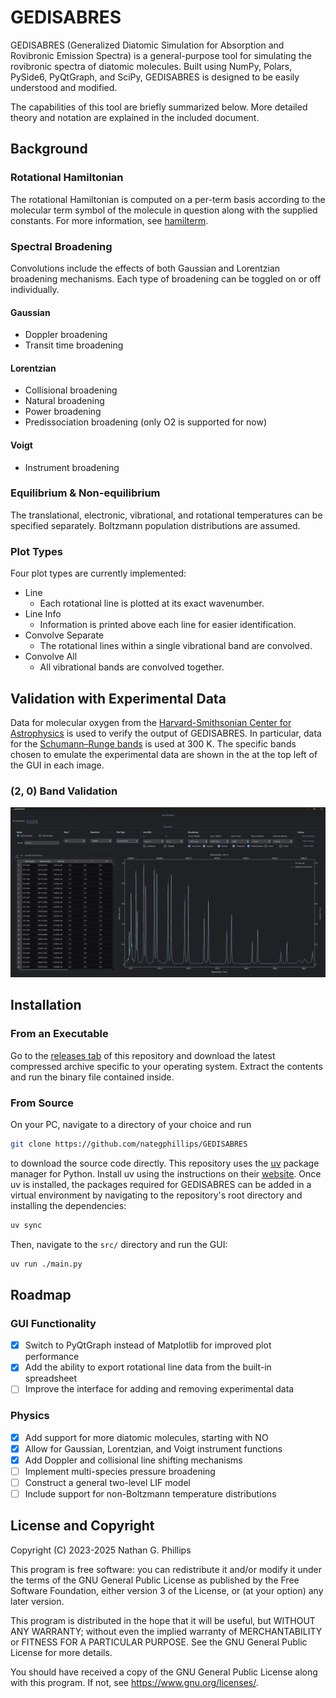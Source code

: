 # GEDISABRES 

GEDISABRES (Generalized Diatomic Simulation for Absorption and Rovibronic Emission Spectra) is a general-purpose tool for simulating the rovibronic spectra of diatomic molecules. Built using NumPy, Polars, PySide6, PyQtGraph, and SciPy, GEDISABRES is designed to be easily understood and modified.

The capabilities of this tool are briefly summarized below. More detailed theory and notation are explained in the included document.

## Background

### Rotational Hamiltonian

The rotational Hamiltonian is computed on a per-term basis according to the molecular term symbol of the molecule in question along with the supplied constants. For more information, see [hamilterm](https://github.com/nategphillips/hamilterm).

### Spectral Broadening

Convolutions include the effects of both Gaussian and Lorentzian broadening mechanisms. Each type of broadening can be toggled on or off individually.

#### Gaussian

- Doppler broadening
- Transit time broadening

#### Lorentzian

- Collisional broadening
- Natural broadening
- Power broadening
- Predissociation broadening (only O2 is supported for now)

#### Voigt

- Instrument broadening

### Equilibrium & Non-equilibrium

The translational, electronic, vibrational, and rotational temperatures can be specified separately. Boltzmann population distributions are assumed.

### Plot Types

Four plot types are currently implemented:

- Line
  - Each rotational line is plotted at its exact wavenumber.
- Line Info
  - Information is printed above each line for easier identification.
- Convolve Separate
  - The rotational lines within a single vibrational band are convolved.
- Convolve All
  - All vibrational bands are convolved together.

## Validation with Experimental Data

Data for molecular oxygen from the [Harvard-Smithsonian Center for Astrophysics](https://www.cfa.harvard.edu/) is used to verify the output of GEDISABRES. In particular, data for the [Schumann–Runge bands](https://lweb.cfa.harvard.edu/amp/ampdata/o2pub92/S-R.html) is used at 300 K. The specific bands chosen to emulate the experimental data are shown in the at the top left of the GUI in each image.

### (2, 0) Band Validation

![(2, 0) Band Validation](img/example_20.webp)

## Installation

### From an Executable

Go to the [releases tab](https://github.com/nategphillips/GEDISABRES/releases) of this repository and download the latest compressed archive specific to your operating system. Extract the contents and run the binary file contained inside.

### From Source

On your PC, navigate to a directory of your choice and run

```bash
git clone https://github.com/nategphillips/GEDISABRES
```

to download the source code directly. This repository uses the [uv](https://github.com/astral-sh/uv) package manager for Python. Install uv using the instructions on their [website](https://docs.astral.sh/uv/). Once uv is installed, the packages required for GEDISABRES can be added in a virtual environment by navigating to the repository's root directory and installing the dependencies:

```bash
uv sync
```

Then, navigate to the `src/` directory and run the GUI:

```bash
uv run ./main.py
```

## Roadmap

### GUI Functionality

- [x] Switch to PyQtGraph instead of Matplotlib for improved plot performance
- [x] Add the ability to export rotational line data from the built-in spreadsheet
- [ ] Improve the interface for adding and removing experimental data

### Physics

- [x] Add support for more diatomic molecules, starting with $\text{NO}$
- [x] Allow for Gaussian, Lorentzian, and Voigt instrument functions
- [x] Add Doppler and collisional line shifting mechanisms
- [ ] Implement multi-species pressure broadening
- [ ] Construct a general two-level LIF model
- [ ] Include support for non-Boltzmann temperature distributions

## License and Copyright

Copyright (C) 2023-2025 Nathan G. Phillips

This program is free software: you can redistribute it and/or modify
it under the terms of the GNU General Public License as published by
the Free Software Foundation, either version 3 of the License, or
(at your option) any later version.

This program is distributed in the hope that it will be useful,
but WITHOUT ANY WARRANTY; without even the implied warranty of
MERCHANTABILITY or FITNESS FOR A PARTICULAR PURPOSE.  See the
GNU General Public License for more details.

You should have received a copy of the GNU General Public License
along with this program.  If not, see <https://www.gnu.org/licenses/>.
